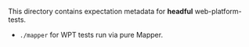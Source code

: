 This directory contains expectation metadata for **headful** web-platform-tests.

- `./mapper` for WPT tests run via pure Mapper.
